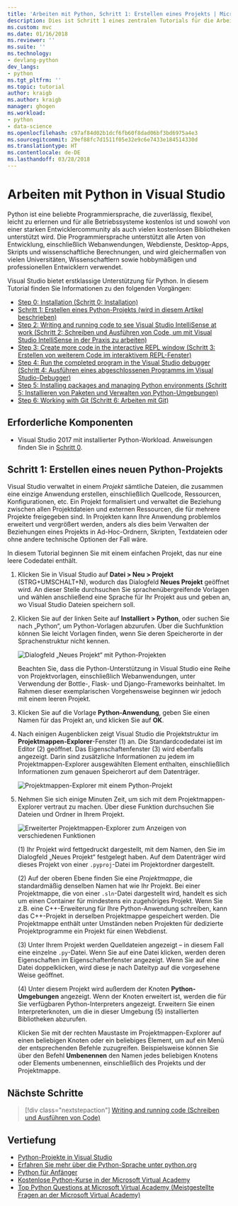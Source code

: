 ```yaml
---
title: 'Arbeiten mit Python, Schritt 1: Erstellen eines Projekts | Microsoft-Dokumentation'
description: Dies ist Schritt 1 eines zentralen Tutorials für die Arbeit mit Python in Visual Studio, in dem das gesamte Tutorial zusammengefasst wird, die Voraussetzungen beschrieben werden und das Verfahren zum Erstellen eines neuen Python-Projekts Schritt für Schritt erläutert wird.
ms.custom: mvc
ms.date: 01/16/2018
ms.reviewer: ''
ms.suite: ''
ms.technology:
- devlang-python
dev_langs:
- python
ms.tgt_pltfrm: ''
ms.topic: tutorial
author: kraigb
ms.author: kraigb
manager: ghogen
ms.workload:
- python
- data-science
ms.openlocfilehash: c97af84d02b1dcf6fb60f8dad06bf3bd6975a4e3
ms.sourcegitcommit: 29ef88fc7d1511f05e32e9c6e7433e184514330d
ms.translationtype: HT
ms.contentlocale: de-DE
ms.lasthandoff: 03/28/2018
---
```

# <a name="working-with-python-in-visual-studio"></a>Arbeiten mit Python in Visual Studio

Python ist eine beliebte Programmiersprache, die zuverlässig, flexibel, leicht zu erlernen und für alle Betriebssysteme kostenlos ist und sowohl von einer starken Entwicklercommunity als auch vielen kostenlosen Bibliotheken unterstützt wird. Die Programmiersprache unterstützt alle Arten von Entwicklung, einschließlich Webanwendungen, Webdienste, Desktop-Apps, Skripts und wissenschaftliche Berechnungen, und wird gleichermaßen von vielen Universitäten, Wissenschaftlern sowie hobbymäßigen und professionellen Entwicklern verwendet.

Visual Studio bietet erstklassige Unterstützung für Python. In diesem Tutorial finden Sie Informationen zu den folgenden Vorgängen:

- [Step 0: Installation (Schritt 0: Installation)](tutorial-working-with-python-in-visual-studio-step-00-installation.md)
- [Schritt 1: Erstellen eines Python-Projekts (wird in diesem Artikel beschrieben)](#step-1-create-a-new-python-project)
- [Step 2: Writing and running code to see Visual Studio IntelliSense at work (Schritt 2: Schreiben und Ausführen von Code, um mit Visual Studio IntelliSense in der Praxis zu arbeiten)](tutorial-working-with-python-in-visual-studio-step-02-writing-code.md)
- [Step 3: Create more code in the interactive REPL window (Schritt 3: Erstellen von weiterem Code im interaktivem REPL-Fenster)](tutorial-working-with-python-in-visual-studio-step-03-interactive-repl.md)
- [Step 4: Run the completed program in the Visual Studio debugger (Schritt 4: Ausführen eines abgeschlossenen Programms im Visual Studio-Debugger)](tutorial-working-with-python-in-visual-studio-step-04-debugging.md)
- [Step 5: Installing packages and managing Python environments (Schritt 5: Installieren von Paketen und Verwalten von Python-Umgebungen)](tutorial-working-with-python-in-visual-studio-step-05-installing-packages.md)
- [Step 6: Working with Git (Schritt 6: Arbeiten mit Git)](tutorial-working-with-python-in-visual-studio-step-06-working-with-git.md)

## <a name="prerequisites"></a>Erforderliche Komponenten

- Visual Studio 2017 mit installierter Python-Workload. Anweisungen finden Sie in [Schritt 0](tutorial-working-with-python-in-visual-studio-step-00-installation.md).

## <a name="step-1-create-a-new-python-project"></a>Schritt 1: Erstellen eines neuen Python-Projekts

Visual Studio verwaltet in einem *Projekt* sämtliche Dateien, die zusammen eine einzige Anwendung erstellen, einschließlich Quellcode, Ressourcen, Konfigurationen, etc. Ein Projekt formalisiert und verwaltet die Beziehung zwischen allen Projektdateien und externen Ressourcen, die für mehrere Projekte freigegeben sind. In Projekten kann Ihre Anwendung problemlos erweitert und vergrößert werden, anders als dies beim Verwalten der Beziehungen eines Projekts in Ad-Hoc-Ordnern, Skripten, Textdateien oder ohne andere technische Optionen der Fall wäre.

In diesem Tutorial beginnen Sie mit einem einfachen Projekt, das nur eine leere Codedatei enthält.

1. Klicken Sie in Visual Studio auf **Datei > Neu > Projekt** (STRG+UMSCHALT+N), wodurch das Dialogfeld **Neues Projekt** geöffnet wird. An dieser Stelle durchsuchen Sie sprachenübergreifende Vorlagen und wählen anschließend eine Sprache für Ihr Projekt aus und geben an, wo Visual Studio Dateien speichern soll.

1. Klicken Sie auf der linken Seite auf **Installiert > Python**, oder suchen Sie nach „Python“, um Python-Vorlagen abzurufen. Über die Suchfunktion können Sie leicht Vorlagen finden, wenn Sie deren Speicherorte in der Sprachenstruktur nicht kennen.

    ![Dialogfeld „Neues Projekt“ mit Python-Projekten](media/vs-getting-started-python-01-new-project.png)

    Beachten Sie, dass die Python-Unterstützung in Visual Studio eine Reihe von Projektvorlagen, einschließlich Webanwendungen, unter Verwendung der Bottle-, Flask- und Django-Frameworks beinhaltet. Im Rahmen dieser exemplarischen Vorgehensweise beginnen wir jedoch mit einem leeren Projekt.

1. Klicken Sie auf die Vorlage **Python-Anwendung**, geben Sie einen Namen für das Projekt an, und klicken Sie auf **OK**.

1. Nach einigen Augenblicken zeigt Visual Studio die Projektstruktur im **Projektmappen-Explorer**-Fenster (1) an. Die Standardcodedatei ist im Editor (2) geöffnet. Das Eigenschaftenfenster (3) wird ebenfalls angezeigt. Darin sind zusätzliche Informationen zu jedem im Projektmappen-Explorer ausgewählten Element enthalten, einschließlich Informationen zum genauen Speicherort auf dem Datenträger.

    ![Projektmappen-Explorer mit einem Python-Projekt](media/vs-getting-started-python-02-windows.png)

1. Nehmen Sie sich einige Minuten Zeit, um sich mit dem Projektmappen-Explorer vertraut zu machen. Über diese Funktion durchsuchen Sie Dateien und Ordner in Ihrem Projekt.

    ![Erweiterter Projektmappen-Explorer zum Anzeigen von verschiedenen Funktionen](media/vs-getting-started-python-03-solution-explorer.png)

    (1) Ihr Projekt wird fettgedruckt dargestellt, mit dem Namen, den Sie im Dialogfeld „Neues Projekt“ festgelegt haben. Auf dem Datenträger wird dieses Projekt von einer `.pyproj`-Datei im Projektordner dargestellt.

    (2) Auf der oberen Ebene finden Sie eine *Projektmappe*, die standardmäßig denselben Namen hat wie Ihr Projekt. Bei einer Projektmappe, die von einer `.sln`-Datei dargestellt wird, handelt es sich um einen Container für mindestens ein zugehöriges Projekt. Wenn Sie z.B. eine C++-Erweiterung für Ihre Python-Anwendung schreiben, kann das C++-Projekt in derselben Projektmappe gespeichert werden. Die Projektmappe enthält unter Umständen neben Projekten für dedizierte Projektprogramme ein Projekt für einen Webdienst. 

    (3) Unter Ihrem Projekt werden Quelldateien angezeigt – in diesem Fall eine einzelne `.py`-Datei. Wenn Sie auf eine Datei klicken, werden deren Eigenschaften im Eigenschaftenfenster angezeigt. Wenn Sie auf eine Datei doppelklicken, wird diese je nach Dateityp auf die vorgesehene Weise geöffnet.

    (4) Unter diesem Projekt wird außerdem der Knoten **Python-Umgebungen** angezeigt. Wenn der Knoten erweitert ist, werden die für Sie verfügbaren Python-Interpreters angezeigt. Erweitern Sie einen Interpreterknoten, um die in dieser Umgebung (5) installierten Bibliotheken abzurufen.

    Klicken Sie mit der rechten Maustaste im Projektmappen-Explorer auf einen beliebigen Knoten oder ein beliebiges Element, um auf ein Menü der entsprechenden Befehle zuzugreifen. Beispielsweise können Sie über den Befehl **Umbenennen** den Namen jedes beliebigen Knotens oder Elements umbenennen, einschließlich des Projekts und der Projektmappe.

## <a name="next-steps"></a>Nächste Schritte

> [!div class="nextstepaction"]
> [Writing and running code (Schreiben und Ausführen von Code)](tutorial-working-with-python-in-visual-studio-step-02-writing-code.md)

## <a name="going-deeper"></a>Vertiefung

- [Python-Projekte in Visual Studio](managing-python-projects-in-visual-studio.md)
- [Erfahren Sie mehr über die Python-Sprache unter python.org](https://www.python.org)
- [Python für Anfänger](https://www.python.org/about/gettingstarted/)
- [Kostenlose Python-Kurse in der Microsoft Virtual Academy](https://mva.microsoft.com/search/SearchResults.aspx#!q=python)
- [Top Python Questions at Microsoft Virtual Academy (Meistgestellte Fragen an der Microsoft Virtual Academy)](https://aka.ms/mva-top-python-questions)
